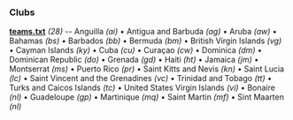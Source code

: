 

### Clubs


**[teams.txt](teams.txt)** _(28)_ -- 
Anguilla _(ai)_ •
Antigua and Barbuda _(ag)_ •
Aruba _(aw)_ •
Bahamas _(bs)_ •
Barbados _(bb)_ •
Bermuda _(bm)_ •
British Virgin Islands _(vg)_ •
Cayman Islands _(ky)_ •
Cuba _(cu)_ •
Curaçao _(cw)_ •
Dominica _(dm)_ •
Dominican Republic _(do)_ •
Grenada _(gd)_ •
Haiti _(ht)_ •
Jamaica _(jm)_ •
Montserrat _(ms)_ •
Puerto Rico _(pr)_ •
Saint Kitts and Nevis _(kn)_ •
Saint Lucia _(lc)_ •
Saint Vincent and the Grenadines _(vc)_ •
Trinidad and Tobago _(tt)_ •
Turks and Caicos Islands _(tc)_ •
United States Virgin Islands _(vi)_ •
Bonaire _(nl)_ •
Guadeloupe _(gp)_ •
Martinique _(mq)_ •
Saint Martin _(mf)_ •
Sint Maarten _(nl)_




